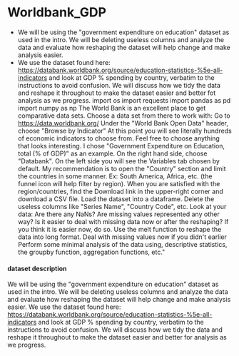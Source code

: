 # Worldbank_GDP
- We will be using the "government expenditure on education" dataset as used in the intro. We will be deleting useless columns and analyze the data and evaluate how reshaping the dataset will help change and make analysis easier. 
- We use the dataset found here: https://databank.worldbank.org/source/education-statistics-%5e-all-indicators and look at GDP % spending by country, verbatim to the instructions to avoid confusion. 
We will discuss how we tidy the data and reshape it throughout to make the dataset easier and better fot analysis as we progress.  import os import requests  import pandas as pd import numpy as np
The World Bank is an excellent place to get comparative data sets. Choose a data set from there to work with: Go to https://data.worldbank.org/ Under the "World Bank Open Data" header, choose "Browse by Indicator" At this point you will see literally hundreds of economic indicators to choose from. Feel free to choose anything that looks interesting. I chose "Government Expenditure on Education, total (% of GDP)" as an example. On the right hand side, choose "Databank". On the left side you will see the Variables tab chosen by default. My recommendation is to open the "Country" section and limit the countries in some manner. Ex: South America, Africa, etc. (the funnel icon will help filter by region). When you are satisfied with the region/countries, find the Download link in the upper-right corner and download a CSV file. Load the dataset into a dataframe. Delete the useless columns like "Series Name", "Country Code", etc. Look at your data: Are there any NaNs? Are missing values represented any other way? Is it easier to deal with missing data now or after the reshaping? If you think it is easier now, do so. Use the melt function to reshape the data into long format. Deal with missing values now if you didn't earlier Perform some minimal analysis of the data using, descriptive statistics, the groupby function, aggregation functions, etc."

#### dataset description
We will be using the "government expenditure on education" dataset as used in the intro. We will be deleting useless columns and analyze the data and evaluate how reshaping the dataset will help change and make analysis easier. We use the dataset found here: https://databank.worldbank.org/source/education-statistics-%5e-all-indicators and look at GDP % spending by country, verbatim to the instructions to avoid confusion. We will discuss how we tidy the data and reshape it throughout to make the dataset easier and better for analysis as we progress.
